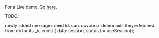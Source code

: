 For a Live demo, Go <a href="https://robo-blog.vercel.app/" target="_blank">here</a>.

TODO:

newly added messages need id. cant upvote or delete until theyre fetched from db for its \_id
const { data: session, status } = useSession();

